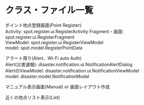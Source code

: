 # クラス・ファイル一覧


ポイント地点登録画面(Point Register)  
Activity: spot.register.ui.RegisterActivity
Fragment・画面: spot.register.ui.RegisterFragment  
ViewModel: spot.register.ui.RegisterViewModel  
model: spot.model.RegisterPointData  

アラート周り(Alert、Wi-Fi auto Auth)  
Alert(災害速報): disaster.notification.ui.NotificationAlertDialog  
AlertのViewModel: disaster.notification.ui.NotificationViewModel  
model: disaster.model.NotificationModel  

マニュアル表示画面(Manual) or 画面レイアウト作成　　

近くの地点リスト表示(List)  
